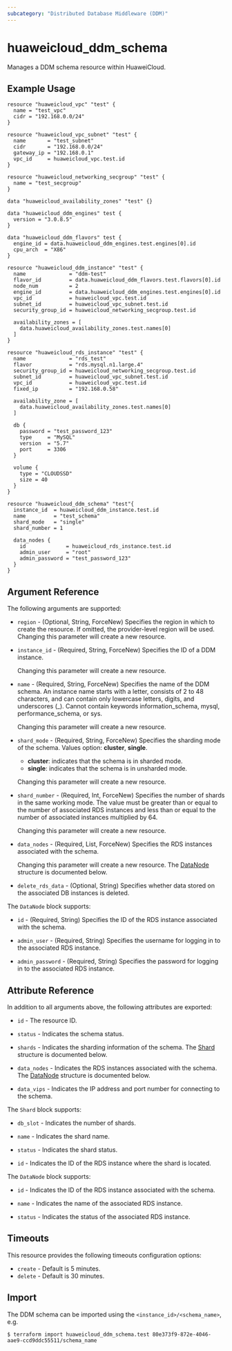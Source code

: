 ```yaml
---
subcategory: "Distributed Database Middleware (DDM)"
---
```


# huaweicloud_ddm_schema

Manages a DDM schema resource within HuaweiCloud.

## Example Usage

```hcl
resource "huaweicloud_vpc" "test" {
  name = "test_vpc"
  cidr = "192.168.0.0/24"
}

resource "huaweicloud_vpc_subnet" "test" {
  name       = "test_subnet"
  cidr       = "192.168.0.0/24"
  gateway_ip = "192.168.0.1"
  vpc_id     = huaweicloud_vpc.test.id
}

resource "huaweicloud_networking_secgroup" "test" {
  name = "test_secgroup"
}

data "huaweicloud_availability_zones" "test" {}

data "huaweicloud_ddm_engines" test {
  version = "3.0.8.5"
}

data "huaweicloud_ddm_flavors" test {
  engine_id = data.huaweicloud_ddm_engines.test.engines[0].id
  cpu_arch  = "X86"
}

resource "huaweicloud_ddm_instance" "test" {
  name              = "ddm-test"
  flavor_id         = data.huaweicloud_ddm_flavors.test.flavors[0].id
  node_num          = 2
  engine_id         = data.huaweicloud_ddm_engines.test.engines[0].id
  vpc_id            = huaweicloud_vpc.test.id
  subnet_id         = huaweicloud_vpc_subnet.test.id
  security_group_id = huaweicloud_networking_secgroup.test.id

  availability_zones = [
    data.huaweicloud_availability_zones.test.names[0]
  ]
}

resource "huaweicloud_rds_instance" "test" {
  name              = "rds_test"
  flavor            = "rds.mysql.n1.large.4"
  security_group_id = huaweicloud_networking_secgroup.test.id
  subnet_id         = huaweicloud_vpc_subnet.test.id
  vpc_id            = huaweicloud_vpc.test.id
  fixed_ip          = "192.168.0.58"

  availability_zone = [
    data.huaweicloud_availability_zones.test.names[0]
  ]

  db {
    password = "test_password_123"
    type     = "MySQL"
    version  = "5.7"
    port     = 3306
  }

  volume {
    type = "CLOUDSSD"
    size = 40
  }
}

resource "huaweicloud_ddm_schema" "test"{
  instance_id  = huaweicloud_ddm_instance.test.id
  name         = "test_schema"
  shard_mode   = "single"
  shard_number = 1

  data_nodes {
    id             = huaweicloud_rds_instance.test.id
    admin_user     = "root"
    admin_password = "test_password_123"
  }
}
```

## Argument Reference

The following arguments are supported:

* `region` - (Optional, String, ForceNew) Specifies the region in which to create the resource.
  If omitted, the provider-level region will be used. Changing this parameter will create a new resource.

* `instance_id` - (Required, String, ForceNew) Specifies the ID of a DDM instance.

  Changing this parameter will create a new resource.

* `name` - (Required, String, ForceNew) Specifies the name of the DDM schema.
  An instance name starts with a letter, consists of 2 to 48 characters, and can contain only lowercase letters,
  digits, and underscores (_). Cannot contain keywords information_schema, mysql, performance_schema, or sys.

  Changing this parameter will create a new resource.

* `shard_mode` - (Required, String, ForceNew) Specifies the sharding mode of the schema. Values option: **cluster**, **single**.
  + **cluster**: indicates that the schema is in sharded mode.
  + **single**: indicates that the schema is in unsharded mode.

  Changing this parameter will create a new resource.

* `shard_number` - (Required, Int, ForceNew) Specifies the number of shards in the same working mode.
  The value must be greater than or equal to the number of associated RDS instances and less than or equal
  to the number of associated instances multiplied by 64.

  Changing this parameter will create a new resource.

* `data_nodes` - (Required, List, ForceNew) Specifies the RDS instances associated with the schema.

  Changing this parameter will create a new resource.
  The [DataNode](#DdmSchema_DataNode) structure is documented below.

* `delete_rds_data` - (Optional, String) Specifies whether data stored on the associated DB instances is deleted.

<a name="DdmSchema_DataNode"></a>
The `DataNode` block supports:

* `id` - (Required, String) Specifies the ID of the RDS instance associated with the schema.

* `admin_user` - (Required, String) Specifies the username for logging in to the associated RDS instance.

* `admin_password` - (Required, String) Specifies the password for logging in to the associated RDS instance.

## Attribute Reference

In addition to all arguments above, the following attributes are exported:

* `id` - The resource ID.

* `status` - Indicates the schema status.

* `shards` - Indicates the sharding information of the schema.
  The [Shard](#DdmSchema_Shard) structure is documented below.

* `data_nodes` - Indicates the RDS instances associated with the schema.
  The [DataNode](#DdmSchema_DataNode) structure is documented below.

* `data_vips` - Indicates the IP address and port number for connecting to the schema.

<a name="DdmSchema_Shard"></a>
The `Shard` block supports:

* `db_slot` - Indicates the number of shards.

* `name` - Indicates the shard name.

* `status` - Indicates the shard status.

* `id` - Indicates the ID of the RDS instance where the shard is located.

<a name="DdmSchema_DataNode"></a>
The `DataNode` block supports:

* `id` - Indicates the ID of the RDS instance associated with the schema.

* `name` - Indicates the name of the associated RDS instance.

* `status` - Indicates the status of the associated RDS instance.

## Timeouts

This resource provides the following timeouts configuration options:

* `create` - Default is 5 minutes.
* `delete` - Default is 30 minutes.

## Import

The DDM schema can be imported using the `<instance_id>/<schema_name>`, e.g.

```
$ terraform import huaweicloud_ddm_schema.test 80e373f9-872e-4046-aae9-ccd9ddc55511/schema_name
```
